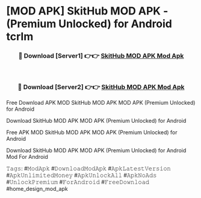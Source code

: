 # [MOD APK] SkitHub MOD APK - (Premium Unlocked) for Android tcrlm



<div align="center">
<h3>🔴 Download [Server1] 👉👉 <a href="https://momento.my/?title=SkitHub_MOD_APK">SkitHub MOD APK Mod Apk</a></h3><br>

<h3>🔴 Download [Server2] 👉👉 <a href="https://momento.my/?title=SkitHub_MOD_APK">SkitHub MOD APK Mod Apk</a></h3>
</div>



Free Download APK MOD SkitHub MOD APK MOD APK (Premium Unlocked) for Android

Download SkitHub MOD APK MOD APK (Premium Unlocked) for Android

Free APK MOD SkitHub MOD APK MOD APK (Premium Unlocked) for Android

Download SkitHub MOD APK MOD APK (Premium Unlocked) for Android Mod For Android

𝚃𝚊𝚐𝚜: #𝙼𝚘𝚍𝙰𝚙𝚔 #𝙳𝚘𝚠𝚗𝚕𝚘𝚊𝚍𝙼𝚘𝚍𝙰𝚙𝚔 #𝙰𝚙𝚔𝙻𝚊𝚝𝚎𝚜𝚝𝚅𝚎𝚛𝚜𝚒𝚘𝚗 #𝙰𝚙𝚔𝚄𝚗𝚕𝚒𝚖𝚒𝚝𝚎𝚍𝙼𝚘𝚗𝚎𝚢 #𝙰𝚙𝚔𝚄𝚗𝚕𝚘𝚌𝚔𝙰𝚕𝚕 #𝙰𝚙𝚔𝙽𝚘𝙰𝚍𝚜 #𝚄𝚗𝚕𝚘𝚌𝚔𝙿𝚛𝚎𝚖𝚒𝚞𝚖 #𝙵𝚘𝚛𝙰𝚗𝚍𝚛𝚘𝚒𝚍 #𝙵𝚛𝚎𝚎𝙳𝚘𝚠𝚗𝚕𝚘𝚊𝚍 #home_design_mod_apk
